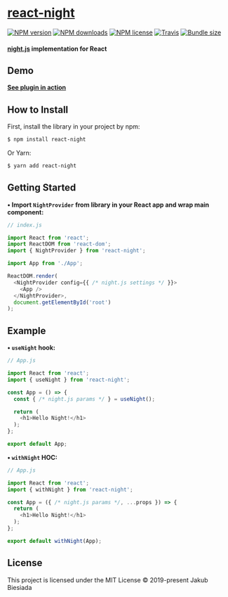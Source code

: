 # [react-night](https://github.com/night-js/react-night)

[![NPM version](http://img.shields.io/npm/v/react-night?style=flat-square)](https://www.npmjs.com/package/react-night)
[![NPM downloads](http://img.shields.io/npm/dm/react-night?style=flat-square)](https://www.npmjs.com/package/react-night)
[![NPM license](https://img.shields.io/npm/l/react-night?style=flat-square)](https://www.npmjs.com/package/react-night)
[![Travis](https://img.shields.io/travis/night-js/react-night/master?style=flat-square)](https://travis-ci.org/night-js/react-night)
[![Bundle size](https://img.shields.io/bundlephobia/min/react-night?style=flat-square)](https://bundlephobia.com/result?p=react-night)

#### [night.js](https://www.npmjs.com/package/night.js) implementation for React

## Demo

**[See plugin in action](https://night-js.github.io/night.js/)**

## How to Install

First, install the library in your project by npm:

```sh
$ npm install react-night
```

Or Yarn:

```sh
$ yarn add react-night
```

## Getting Started

**• Import `NightProvider` from library in your React app and wrap main component:**

```js
// index.js

import React from 'react';
import ReactDOM from 'react-dom';
import { NightProvider } from 'react-night';

import App from './App';

ReactDOM.render(
  <NightProvider config={{ /* night.js settings */ }}>
    <App />
  </NightProvider>,
  document.getElementById('root')
);
```

## Example

**• `useNight` hook:**

```js
// App.js

import React from 'react';
import { useNight } from 'react-night';

const App = () => {
  const { /* night.js params */ } = useNight();

  return (
    <h1>Hello Night!</h1>
  );
};

export default App;
```

**• `withNight` HOC:**

```js
// App.js

import React from 'react';
import { withNight } from 'react-night';

const App = ({ /* night.js params */, ...props }) => {
  return (
    <h1>Hello Night!</h1>
  );
};

export default withNight(App);
```

## License

This project is licensed under the MIT License © 2019-present Jakub Biesiada
